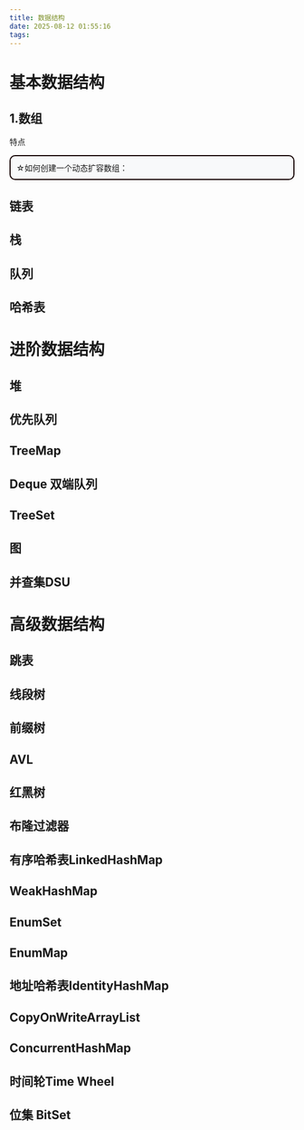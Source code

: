 ```yaml
---
title: 数据结构
date: 2025-08-12 01:55:16
tags:
---
```

# 基本数据结构
## 1.数组
特点

<div style="border: 2px solid #150404ff; border-radius: 10px; padding: 10px; background: #f8f9fa;">
☆如何创建一个动态扩容数组：
</div>


## 链表

## 栈

## 队列
## 哈希表


# 进阶数据结构

## 堆

## 优先队列

## TreeMap

## Deque 双端队列

## TreeSet

## 图

## 并查集DSU

# 高级数据结构

## 跳表

## 线段树

## 前缀树

## AVL

## 红黑树

## 布隆过滤器

## 有序哈希表LinkedHashMap

## WeakHashMap

## EnumSet

## EnumMap

## 地址哈希表IdentityHashMap

## CopyOnWriteArrayList

## ConcurrentHashMap

## 时间轮Time Wheel

## 位集 BitSet

